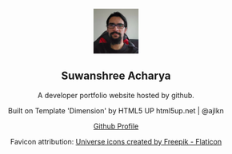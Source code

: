 <div id="top"></div>

<!-- PROJECT LOGO -->
<br />
<div align="center">
    <a href="https://suwanshree.com">
    <img src="images/profile.png" alt="Logo" width="90" height="90">
  </a>

<h2 align="center">Suwanshree Acharya</h2>

  <p align="center">
    A developer portfolio website hosted by github.
    <br />
  </p>
  <p align="center">
    Built on Template 'Dimension' by HTML5 UP
	html5up.net | @ajlkn
    <br />
  </p>
  <a align="center" href="https://github.com/suwanshree">Github Profile</a>
  </p>
  <p>
    Favicon attribution: <a href="https://www.flaticon.com/free-icons/universe" title="universe icons">Universe icons created by Freepik - Flaticon</a>
  </P>
</div>



